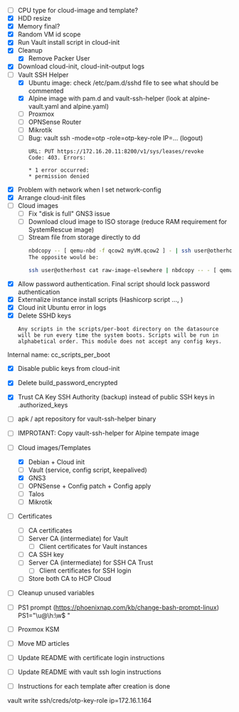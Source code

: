 - [ ] CPU type for cloud-image and template?
- [x] HDD resize
- [x] Memory final?
- [x] Random VM id scope
- [x] Run Vault install script in cloud-init
- [x] Cleanup 
    - [x] Remove Packer User
- [x] Download cloud-init, cloud-init-output logs
- [ ] Vault SSH Helper
    - [x] Ubuntu image: check /etc/pam.d/sshd file to see what should be commented
    - [x] Alpine image with pam.d and vault-ssh-helper (look at alpine-vault.yaml and alpine.yaml)
    - [ ] Proxmox
    - [ ] OPNSense Router
    - [ ] Mikrotik
    - [ ] Bug: vault ssh -mode=otp -role=otp-key-role IP=... (logout)
        ```
        URL: PUT https://172.16.20.11:8200/v1/sys/leases/revoke
        Code: 403. Errors:

        * 1 error occurred:
        * permission denied
        ```
- [x] Problem with network when I set network-config
- [x] Arrange cloud-init files
- [ ] Cloud images
    - [ ] Fix "disk is full" GNS3 issue
    - [ ] Download cloud image to ISO storage (reduce RAM requirement for SystemRescue image)
    - [ ] Stream file from storage directly to dd
        ```bash
        nbdcopy -- [ qemu-nbd -f qcow2 myVM.qcow2 ] - | ssh user@otherhost cat '>' raw-image-elsewhere
        The opposite would be:

        ssh user@otherhost cat raw-image-elsewhere | nbdcopy -- - [ qemu-nbd -f qcow2 local.qcow2 ]
        ```

- [x] Allow password authentication. Final script should lock password authentication
- [x] Externalize instance install scripts (Hashicorp script ..., )
- [x] Cloud init Ubuntu error in logs
- [x] Delete SSHD keys
    ```
    Any scripts in the scripts/per-boot directory on the datasource will be run every time the system boots. Scripts will be run in alphabetical order. This module does not accept any config keys.
    ```
Internal name: cc_scripts_per_boot
- [x] Disable public keys from cloud-init
- [x] Delete build_password_encrypted
- [x] Trust CA Key SSH Authority (backup) instead of public SSH keys in .authorized_keys
- [ ] apk / apt repository for vault-ssh-helper binary
- [ ] IMPROTANT: Copy vault-ssh-helper for Alpine tempate image 

- [ ] Cloud images/Templates
    - [x] Debian + Cloud init
    - [ ] Vault (service, config script, keepalived)
    - [x] GNS3
    - [ ] OPNSense + Config patch + Config apply
    - [ ] Talos
    - [ ] Mikrotik
- [ ] Certificates
    - [ ] CA certificates
    - [ ] Server CA (intermediate) for Vault
        - [ ] Client certificates for Vault instances
    - [ ] CA SSH key
    - [ ] Server CA (intermediate) for SSH CA Trust
        - [ ] Client certificates for SSH login
    - [ ] Store both CA to HCP Cloud
- [ ] Cleanup unused variables
- [ ] PS1 prompt (https://phoenixnap.com/kb/change-bash-prompt-linux) PS1="\u@\h:\w\$ "
- [ ] Proxmox KSM
- [ ] Move MD articles 
- [ ] Update README with certificate login instructions
- [ ] Update README with vault ssh login instructions
- [ ] Instructions for each template after creation is done


vault write ssh/creds/otp-key-role ip=172.16.1.164

